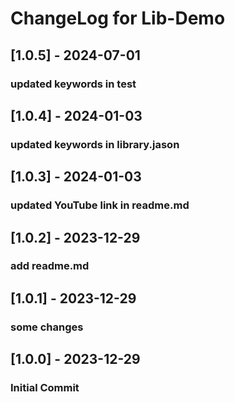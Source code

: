 # ChangeLog for Lib-Demo

## [1.0.5] - 2024-07-01
### updated keywords in test

## [1.0.4] - 2024-01-03
### updated keywords in library.jason

## [1.0.3] - 2024-01-03
### updated YouTube link in readme.md

## [1.0.2] - 2023-12-29
### add readme.md

## [1.0.1] - 2023-12-29
### some changes

## [1.0.0] - 2023-12-29
### Initial Commit